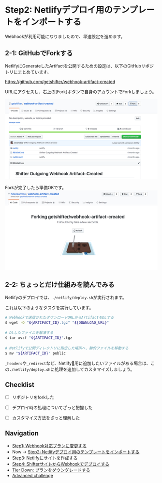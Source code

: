 # Step2: Netlifyデプロイ用のテンプレートをインポートする
Webhookが利用可能になりましたので、早速設定を進めます。

## 2-1: GitHubでForkする

NetlifyにGenerateしたArtifactを公開するための設定は、以下のGitHubリポジトリにまとめています。

https://github.com/getshifter/webhook-artifact-created

URLにアクセスし、右上の[Fork]ボタンで自身のアカウントでForkしましょう。

![workshop screenshot](./img/7.png)

Forkが完了したら準備OKです。
![workshop screenshot](./img/9.png)

## 2-2: ちょっとだけ仕組みを読んでみる

Netlifyのデプロイでは、`./netlify/deploy.sh`が実行されます。

これは以下のようなタスクを実行しています。

```bash
# Webhookで送信されたダウンロードURLからArtifactをDLする
$ wget -O "${ARTIFACT_ID}.tgz" "${DOWNLOAD_URL}"

# DLしたファイルを解凍する
$ tar xvzf "${ARTIFACT_ID}".tgz

# Netlifyで公開ディレクトリに指定した場所へ、静的ファイルを移動する
$ mv "${ARTIFACT_ID}" public
```

`_headers`や`_redirect`など、Netlify用に追加したいファイルがある場合は、この`./netlify/deploy.sh`に処理を追加してカスタマイズしましょう。


## Checklist
- [ ] リポジトリをforkした
- [ ] デプロイ時の処理についてざっと把握した
- [ ] カスタマイズ方法をざっと理解した


## Navigation
- [Step1: Webhook対応プランに変更する](./step1.md)
- Now -> [Step2: Netlifyデプロイ用のテンプレートをインポートする](./step2.md)
- [Step3: Netlifyにサイトを作成する](./step3.md)
- [Step4: ShifterサイトからWebhookでデプロイする](./step4.md)
- [Tier Down: プランをダウングレードする](./tierdown.md)
- [Advanced challenge](./advanced.md)